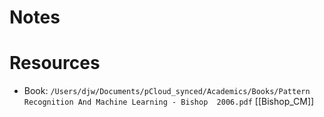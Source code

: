 # Notes

# Resources
- Book: `/Users/djw/Documents/pCloud_synced/Academics/Books/Pattern Recognition And Machine Learning - Bishop  2006.pdf` [[Bishop_CM]]